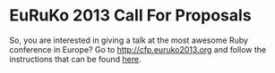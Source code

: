 # EuRuKo 2013 Call For Proposals

So, you are interested in giving a talk at the most awesome Ruby conference in Europe? 
Go to http://cfp.euruko2013.org and follow the instructions that can be found [here](http://cfp.euruko2013.org/about).

